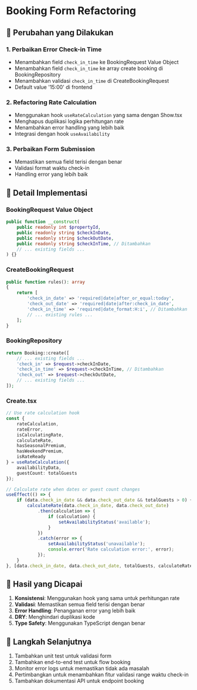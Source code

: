 # Booking Form Refactoring

## 🔄 Perubahan yang Dilakukan

### 1. Perbaikan Error Check-in Time
- Menambahkan field `check_in_time` ke BookingRequest Value Object
- Menambahkan field `check_in_time` ke array create booking di BookingRepository
- Menambahkan validasi `check_in_time` di CreateBookingRequest
- Default value '15:00' di frontend

### 2. Refactoring Rate Calculation
- Menggunakan hook `useRateCalculation` yang sama dengan Show.tsx
- Menghapus duplikasi logika perhitungan rate
- Menambahkan error handling yang lebih baik
- Integrasi dengan hook `useAvailability`

### 3. Perbaikan Form Submission
- Memastikan semua field terisi dengan benar
- Validasi format waktu check-in
- Handling error yang lebih baik

## 📝 Detail Implementasi

### BookingRequest Value Object
```php
public function __construct(
    public readonly int $propertyId,
    public readonly string $checkInDate,
    public readonly string $checkOutDate,
    public readonly string $checkInTime, // Ditambahkan
    // ... existing fields ...
) {}
```

### CreateBookingRequest
```php
public function rules(): array
{
    return [
        'check_in_date' => 'required|date|after_or_equal:today',
        'check_out_date' => 'required|date|after:check_in_date',
        'check_in_time' => 'required|date_format:H:i', // Ditambahkan
        // ... existing rules ...
    ];
}
```

### BookingRepository
```php
return Booking::create([
    // ... existing fields ...
    'check_in' => $request->checkInDate,
    'check_in_time' => $request->checkInTime, // Ditambahkan
    'check_out' => $request->checkOutDate,
    // ... existing fields ...
]);
```

### Create.tsx
```typescript
// Use rate calculation hook
const {
    rateCalculation,
    rateError,
    isCalculatingRate,
    calculateRate,
    hasSeasonalPremium,
    hasWeekendPremium,
    isRateReady
} = useRateCalculation({
    availabilityData,
    guestCount: totalGuests
});

// Calculate rate when dates or guest count changes
useEffect(() => {
    if (data.check_in_date && data.check_out_date && totalGuests > 0) {
        calculateRate(data.check_in_date, data.check_out_date)
            .then(calculation => {
                if (calculation) {
                    setAvailabilityStatus('available');
                }
            })
            .catch(error => {
                setAvailabilityStatus('unavailable');
                console.error('Rate calculation error:', error);
            });
    }
}, [data.check_in_date, data.check_out_date, totalGuests, calculateRate]);
```

## 🎯 Hasil yang Dicapai

1. **Konsistensi**: Menggunakan hook yang sama untuk perhitungan rate
2. **Validasi**: Memastikan semua field terisi dengan benar
3. **Error Handling**: Penanganan error yang lebih baik
4. **DRY**: Menghindari duplikasi kode
5. **Type Safety**: Menggunakan TypeScript dengan benar

## 🔄 Langkah Selanjutnya

1. Tambahkan unit test untuk validasi form
2. Tambahkan end-to-end test untuk flow booking
3. Monitor error logs untuk memastikan tidak ada masalah
4. Pertimbangkan untuk menambahkan fitur validasi range waktu check-in
5. Tambahkan dokumentasi API untuk endpoint booking 